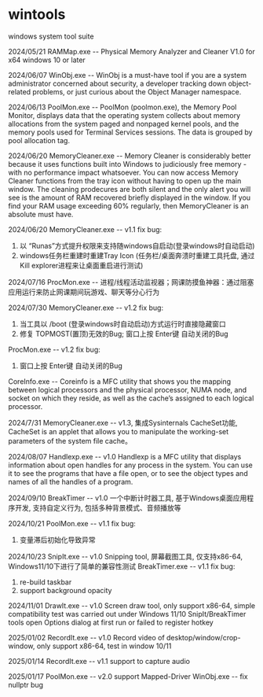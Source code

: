 # wintools
 windows system tool suite

 2024/05/21
 RAMMap.exe --  Physical Memory Analyzer and Cleaner V1.0 for x64 windows 10 or later

 2024/06/07
 WinObj.exe -- WinObj is a must-have tool if you are a system administrator concerned about security, a developer tracking down object-related problems, or just curious about the Object Manager namespace.

 2024/06/13
 PoolMon.exe -- PoolMon (poolmon.exe), the Memory Pool Monitor, displays data that the operating system collects about memory allocations from the system paged and nonpaged kernel pools, and the memory pools used for Terminal Services sessions. The data is grouped by pool allocation tag.

 2024/06/20
 MemoryCleaner.exe -- Memory Cleaner is considerably better because it uses functions built into Windows to judiciously free memory - with no performance impact whatsoever. You can now access Memory Cleaner functions from the tray icon without having to open up the main window. The cleaning prodecures are both silent and the only alert you will see is the amount of RAM recovered briefly displayed in the window. If you find your RAM usage exceeding 60% regularly, then MemoryCleaner is an absolute must have.

 2024/06/20
 MemoryCleaner.exe -- v1.1 fix bug:
 1. 以 “Runas”方式提升权限来支持随windows自启动(登录windows时自动启动)
 2. windows任务栏重建时重建Tray Icon (任务栏/桌面奔溃时重建工具托盘, 通过Kill explorer进程来让桌面重启进行测试)

 2024/07/16
 ProcMon.exe -- 进程/线程活动监视器；网课防摸鱼神器：通过阻塞应用运行来防止网课期间玩游戏、聊天等分心行为

 2024/07/30
 MemoryCleaner.exe -- v1.2 fix bug:
 1. 当工具以 /boot (登录windows时自动启动)方式运行时直接隐藏窗口
 2. 修复 TOPMOST(置顶)无效的Bug; 窗口上按 Enter键 自动关闭的Bug

 ProcMon.exe -- v1.2 fix bug:
 1. 窗口上按 Enter键 自动关闭的Bug

 CoreInfo.exe -- Coreinfo is a MFC utility that shows you the mapping between logical processors and the physical processor, NUMA node, and socket on which they reside, as well as the cache’s assigned to each logical processor. 

 2024/7/31
 MemoryCleaner.exe -- v1.3, 集成Sysinternals CacheSet功能, CacheSet is an applet that allows you to manipulate the working-set parameters of the system file cache。
 
 2024/08/07
 Handlexp.exe -- v1.0 Handlexp is a MFC utility that displays information about open handles for any process in the system. You can use it to see the programs that have a file open, or to see the object types and names of all the handles of a program.

  2024/09/10
 BreakTimer -- v1.0 一个中断计时器工具, 基于Windows桌面应用程序开发, 支持自定义行为, 包括多种背景模式、音频播放等

 2024/10/21
 PoolMon.exe -- v1.1 fix bug:
 1. 变量滞后初始化导致异常

 2024/10/23
 SnipIt.exe -- v1.0 Snipping tool, 屏幕截图工具, 仅支持x86-64, Windows11/10下进行了简单的兼容性测试 
 BreakTimer.exe -- v1.1 fix bug:
 1. re-build taskbar
 2. support background opacity

 2024/11/01
 DrawIt.exe -- v1.0 Screen draw tool, only support x86-64, simple compatibility test was carried out under Windows 11/10
 SnipIt/BreakTimer tools open Options dialog at first run or failed to register hotkey

 2025/01/02
 RecordIt.exe -- v1.0 Record video of desktop/window/crop-window, only support x86-64, test in window 10/11

  2025/01/14
 RecordIt.exe -- v1.1 support to capture audio

 2025/01/17
 PoolMon.exe -- v2.0 support Mapped-Driver
 WinObj.exe -- fix nullptr bug

